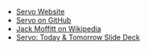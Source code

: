 - [Servo Website](https://servo.org)
- [Servo on GitHub](https://github.com/servo/servo)
- [Jack Moffitt on Wikipedia](https://en.wikipedia.org/wiki/Jack_Moffitt)
- [Servo: Today & Tomorrow Slide Deck](https://docs.google.com/presentation/d/1-FSfNO-oT9Wqo2swvm6UnsybYzsmKcb_DScJpd-4PIA/edit)